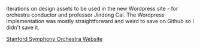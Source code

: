 Iterations on design assets to be used in the new Wordpress site - for orchestra conductor and professor Jindong Cai. The Wordpress implementation was mostly straightforward and weird to save on Github so I didn't save it.

[Stanford Symphony Orchestra Website](https://sso.stanford.edu)
